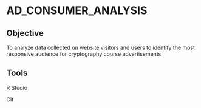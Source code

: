 # AD_CONSUMER_ANALYSIS

## Objective 

To analyze data collected on website visitors and users to identify the most responsive audience for cryptography course advertisements

## Tools

R Studio

Git

